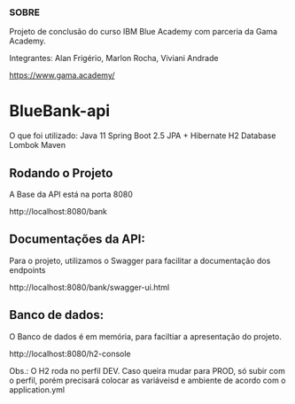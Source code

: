 ### SOBRE
Projeto de conclusão do curso IBM Blue Academy com parceria da Gama Academy.

Integrantes: Alan Frigério, Marlon Rocha, Viviani Andrade

https://www.gama.academy/


# BlueBank-api

O que foi utilizado:
Java 11
Spring Boot 2.5
JPA + Hibernate
H2 Database
Lombok
Maven

## Rodando o Projeto

A Base da API está na porta 8080

http://localhost:8080/bank

## Documentações da API:

Para o projeto, utilizamos o Swagger para facilitar a documentação dos endpoints

http://localhost:8080/bank/swagger-ui.html

## Banco de dados:

O Banco de dados é em memória, para faciltiar a apresentação do projeto.

http://localhost:8080/h2-console

Obs.: O H2 roda no perfil DEV. Caso queira mudar para PROD, só subir com o perfil, porém precisará colocar as variáveisd e ambiente de acordo com o application.yml

